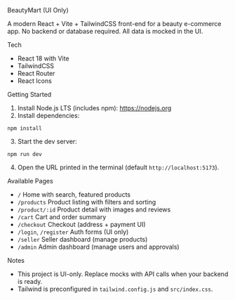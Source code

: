 BeautyMart (UI Only)

A modern React + Vite + TailwindCSS front-end for a beauty e-commerce app. No backend or database required. All data is mocked in the UI.

Tech
- React 18 with Vite
- TailwindCSS
- React Router
- React Icons

Getting Started
1. Install Node.js LTS (includes npm): https://nodejs.org
2. Install dependencies:
```
npm install
```
3. Start the dev server:
```
npm run dev
```
4. Open the URL printed in the terminal (default `http://localhost:5173`).

Available Pages
- `/` Home with search, featured products
- `/products` Product listing with filters and sorting
- `/product/:id` Product detail with images and reviews
- `/cart` Cart and order summary
- `/checkout` Checkout (address + payment UI)
- `/login`, `/register` Auth forms (UI only)
- `/seller` Seller dashboard (manage products)
- `/admin` Admin dashboard (manage users and approvals)

Notes
- This project is UI-only. Replace mocks with API calls when your backend is ready.
- Tailwind is preconfigured in `tailwind.config.js` and `src/index.css`.


